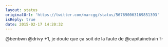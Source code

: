 ```yaml
---
layout: status
originalUrl: 'https://twitter.com/marcgg/status/567690063169851393'
isReply: true
date: 2015-02-17 14:20:32
---
```


@benbwn @drivy +1, je doute que ça soit de la faute de @capitainetrain ✨
